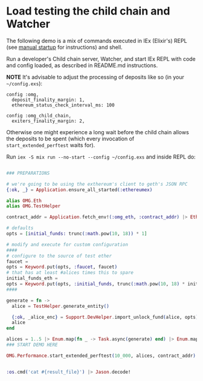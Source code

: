# Load testing the child chain and Watcher

The following demo is a mix of commands executed in IEx (Elixir's) REPL (see [manual startup](/docs/manual_service_startup.md) for instructions) and shell.

Run a developer's Child chain server, Watcher, and start IEx REPL with code and config loaded, as described in README.md instructions.

**NOTE** It's advisable to adjust the processing of deposits like so (in your `~/config.exs`):
```
config :omg,
  deposit_finality_margin: 1,
  ethereum_status_check_interval_ms: 100

config :omg_child_chain,
  exiters_finality_margin: 2,
```
Otherwise one might experience a long wait before the child chain allows the deposits to be spent (which every invocation of `start_extended_perftest` waits for).

Run `iex -S mix run --no-start --config ~/config.exs` and inside REPL do:

```elixir

### PREPARATIONS

# we're going to be using the exthereum's client to geth's JSON RPC
{:ok, _} = Application.ensure_all_started(:ethereumex)

alias OMG.Eth
alias OMG.TestHelper

contract_addr = Application.fetch_env!(:omg_eth, :contract_addr) |> Eth.Encoding.from_hex()

# defaults
opts = [initial_funds: trunc(:math.pow(10, 18)) * 1]

# modify and execute for custom configuration
####
# configure to the source of test ether
faucet =
opts = Keyword.put(opts, :faucet, faucet)
# that has at least #alices times this to spare
initial_funds_eth =
opts = Keyword.put(opts, :initial_funds, trunc(:math.pow(10, 18) * initial_funds_eth))
####

generate = fn ->
  alice = TestHelper.generate_entity()

  {:ok, _alice_enc} = Support.DevHelper.import_unlock_fund(alice, opts)
  alice
end

alices = 1..5 |> Enum.map(fn _ -> Task.async(generate) end) |> Enum.map(& Task.await(&1, :infinity))
### START DEMO HERE

OMG.Performance.start_extended_perftest(10_000, alices, contract_addr)


:os.cmd('cat #{result_file}') |> Jason.decode!
```

